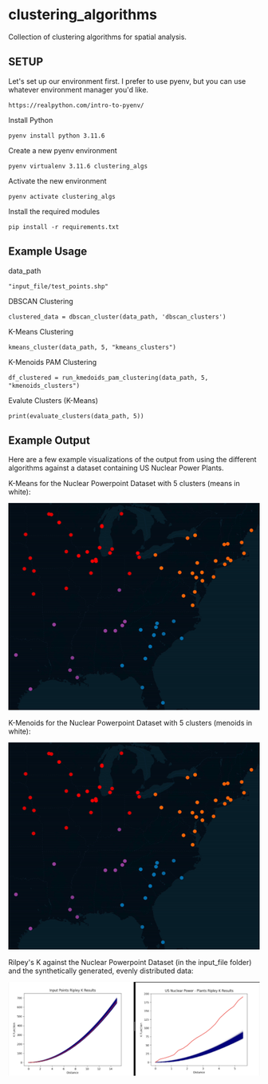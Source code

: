 # clustering_algorithms
Collection of clustering algorithms for spatial analysis.


## SETUP ##
Let's set up our environment first. I prefer to use pyenv, but you can use whatever environment manager you'd like.

    https://realpython.com/intro-to-pyenv/

Install Python

    pyenv install python 3.11.6

Create a new pyenv environment

    pyenv virtualenv 3.11.6 clustering_algs

Activate the new environment

    pyenv activate clustering_algs

Install the required modules

    pip install -r requirements.txt


## Example Usage ##
data_path

    "input_file/test_points.shp"

DBSCAN Clustering
      
    clustered_data = dbscan_cluster(data_path, 'dbscan_clusters')

K-Means Clustering
      
    kmeans_cluster(data_path, 5, "kmeans_clusters")

K-Menoids PAM Clustering
      
    df_clustered = run_kmedoids_pam_clustering(data_path, 5, "kmenoids_clusters")

Evalute Clusters (K-Means)
      
    print(evaluate_clusters(data_path, 5))

## Example Output ##

Here are a few example visualizations of the output from using the different algorithms against a dataset containing US Nuclear Power Plants. 

K-Means for the Nuclear Powerpoint Dataset with 5 clusters (means in white):

![K-Means](sample_outputs/k_means.gif)

K-Menoids for the Nuclear Powerpoint Dataset with 5 clusters (menoids in white): 

![K-Menoids](sample_outputs/k_medoids.gif)

Rilpey's K against the Nuclear Powerpoint Dataset (in the input_file folder) and the synthetically generated, evenly distributed data:

![Ripley's K](sample_outputs/Ripley_K_Duel.png)